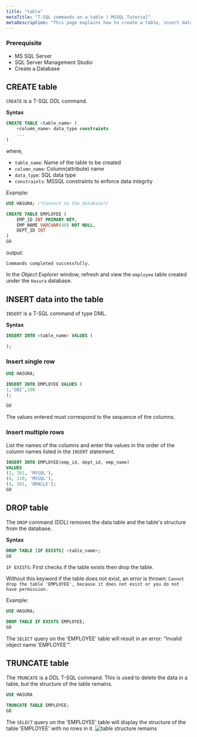 ```yaml
---
title: "table"
metaTitle: "T-SQL commands on a table | MSSQL Tutorial"
metaDescription: "This page explains how to create a table, insert data into a table, drop table, and truncate a table."
---
```


### Prerequisite

* MS SQL Server
* SQL Server Management Studio
* Create a Database

## CREATE table

`CREATE` is a T-SQL DDL command.

**Syntax**

```SQL
CREATE TABLE <table_name> (
    <column_name> data_type constraints
    ...
)
```

where,

* `table_name`: Name of the table to be created
* `column_name`: Column(attribute) name
* `data_type`: SQL data type
* `constraints`: MSSQL constraints to enforce data integrity

Example:

```SQL
USE HASURA; /*Connect to the database*/

CREATE TABLE EMPLOYEE (
    EMP_ID INT PRIMARY KEY,
    EMP_NAME VARCHAR(40) NOT NULL,
    DEPT_ID INT
)
GO
```

output:

`Commands completed successfully.`

In the *Object Explorer* window, refresh and view the `employee` table created under the `Hasura` database.

## INSERT data into the table

`INSERT` is a T-SQL command of type DML.

**Syntax**

```SQL
INSERT INTO <table_name> VALUES (

);
```

### Insert single row

```SQL
USE HASURA;

INSERT INTO EMPLOYEE VALUES (
1,'DB2',100
);

GO
```

The values entered must correspond to the sequence of the columns.

### Insert multiple rows

List the names of the columns and enter the values in the order of the column names listed in the `INSERT` statement.

```SQL
INSERT INTO EMPLOYEE(emp_id, dept_id, emp_name)
VALUES
(2, 101, 'MYSQL'),
(6, 110, 'MSSQL'),
(4, 101, 'ORACLE');
GO
```

## DROP table

The `DROP` command (DDL) removes the data table and the table's structure from the database.

**Syntax**

```SQL
DROP TABLE [IF EXISTS] <table_name>;
GO
```

`IF EXISTS`: First checks if the table exists then drop the table.

Without this keyword if the table does not exist, an error is thrown:
`Cannot drop the table 'EMPLOYEE', because it does not exist or you do not have permission.`

Example:

```SQL
USE HASURA;

DROP TABLE IF EXISTS EMPLOYEE;
GO
```

The `SELECT` query on the 'EMPLOYEE' table will result in an error: "Invalid object name 'EMPLOYEE'".

## TRUNCATE table

The `TRUNCATE` is a DDL T-SQL command. This is used to delete the data in a table, but the structure of the table remains.

```SQL
USE HASURA

TRUNCATE TABLE EMPLOYEE;
GO
```

The `SELECT` query on the 'EMPLOYEE' table will display the structure of the table 'EMPLOYEE' with no rows in it.
![table structure remains](https://graphql-engine-cdn.hasura.io/learn-hasura/assets/database-mssql/t-sql/table-truncated.png)
